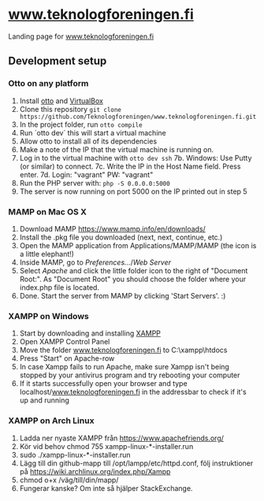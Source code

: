 # www.teknologforeningen.fi
Landing page for www.teknologforeningen.fi

## Development setup

### Otto on any platform

1. Install [otto](https://ottoproject.io/) and [VirtualBox](https://www.virtualbox.org/)
2. Clone this repository `git clone https://github.com/Teknologforeningen/www.teknologforeningen.fi.git`
3. In the project folder, run `otto compile`
4. Run ´otto dev´ this will start a virtual machine
5. Allow otto to install all of its dependencies
6. Make a note of the IP that the virtual machine is running on.
7. Log in to the virtual machine with `otto dev ssh` 
	7b. Windows: Use Putty (or similar) to connect.
	7c. Write the IP in the Host Name field. Press enter.
	7d. Login: "vagrant" PW: "vagrant"
8. Run the PHP server with: `php -S 0.0.0.0:5000`
9. The server is now running on port 5000 on the IP printed out in step 5

### MAMP on Mac OS X

1. Download MAMP https://www.mamp.info/en/downloads/
2. Install the .pkg file you downloaded (next, next, continue, etc.)
3. Open the MAMP application from Applications/MAMP/MAMP (the icon is a little elephant!)
4. Inside MAMP, go to *Preferences...*/*Web Server*
5. Select *Apache* and click the little folder icon to the right of "Document Root:". As "Document Root" you should choose the folder where your index.php file is located.
6. Done. Start the server from MAMP by clicking 'Start Servers'. :)


### XAMPP on Windows

1. Start by downloading and installing [XAMPP](https://www.apachefriends.org/index.html)
2. Open XAMPP Control Panel
3. Move the folder www.teknologforeningen.fi to C:\xampp\htdocs
4. Press "Start" on Apache-row
5. In case Xampp fails to run Apache, make sure Xampp isn't being stopped by your antivirus program and try rebooting your computer
6. If it starts successfully open your browser and type localhost/www.teknologforeningen.fi in the addressbar to check if it's up and running

### XAMPP on Arch Linux

1. Ladda ner nyaste XAMPP från https://www.apachefriends.org/
2. Kör vid behov chmod 755 xampp-linux-*-installer.run
3. sudo ./xampp-linux-*-installer.run
4. Lägg till din github-mapp till /opt/lampp/etc/httpd.conf, följ instruktioner på https://wiki.archlinux.org/index.php/Xampp
5. chmod o+x /väg/till/din/mapp/
6. Fungerar kanske? Om inte så hjälper StackExchange.
